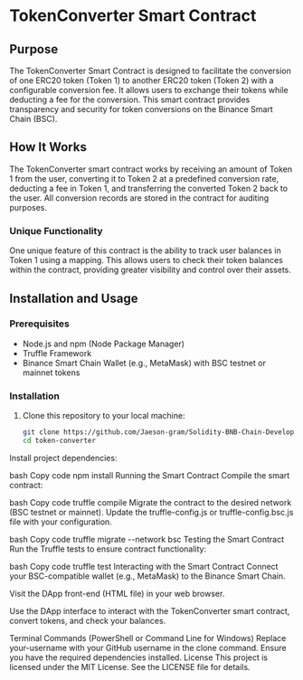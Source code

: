 # TokenConverter Smart Contract

## Purpose
The TokenConverter Smart Contract is designed to facilitate the conversion of one ERC20 token (Token 1) to another ERC20 token (Token 2) with a configurable conversion fee. It allows users to exchange their tokens while deducting a fee for the conversion. This smart contract provides transparency and security for token conversions on the Binance Smart Chain (BSC).

## How It Works
The TokenConverter smart contract works by receiving an amount of Token 1 from the user, converting it to Token 2 at a predefined conversion rate, deducting a fee in Token 1, and transferring the converted Token 2 back to the user. All conversion records are stored in the contract for auditing purposes.

### Unique Functionality
One unique feature of this contract is the ability to track user balances in Token 1 using a mapping. This allows users to check their token balances within the contract, providing greater visibility and control over their assets.

## Installation and Usage

### Prerequisites
- Node.js and npm (Node Package Manager)
- Truffle Framework
- Binance Smart Chain Wallet (e.g., MetaMask) with BSC testnet or mainnet tokens

### Installation
1. Clone this repository to your local machine:

   ```bash
   git clone https://github.com/Jaeson-gram/Solidity-BNB-Chain-Development-Bootcamp-Final-Project
   cd token-converter
Install project dependencies:

bash
Copy code
npm install
Running the Smart Contract
Compile the smart contract:

bash
Copy code
truffle compile
Migrate the contract to the desired network (BSC testnet or mainnet). Update the truffle-config.js or truffle-config.bsc.js file with your configuration.

bash
Copy code
truffle migrate --network bsc
Testing the Smart Contract
Run the Truffle tests to ensure contract functionality:

bash
Copy code
truffle test
Interacting with the Smart Contract
Connect your BSC-compatible wallet (e.g., MetaMask) to the Binance Smart Chain.

Visit the DApp front-end (HTML file) in your web browser.

Use the DApp interface to interact with the TokenConverter smart contract, convert tokens, and check your balances.

Terminal Commands (PowerShell or Command Line for Windows)
Replace your-username with your GitHub username in the clone command.
Ensure you have the required dependencies installed.
License
This project is licensed under the MIT License. See the LICENSE file for details.
